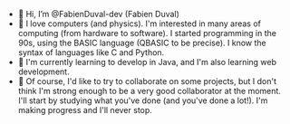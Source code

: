 - 👋 Hi, I’m @FabienDuval-dev (Fabien Duval)
- 👀 I love computers (and physics). I'm interested in many areas of computing (from hardware to software).
  I started programming in the 90s, using the BASIC language (QBASIC to be precise).
  I know the syntax of languages like C and Python.
- 🌱 I'm currently learning to develop in Java, and I'm also learning web development.
- 💞️ Of course, I'd like to try to collaborate on some projects, but I don't think I'm strong enough to be a very good collaborator at the moment.
  I'll start by studying what you've done (and you've done a lot!). I'm making progress and I'll never stop.

<!---
FabienDuval-dev/FabienDuval-dev is a ✨ special ✨ repository because its `README.md` (this file) appears on your GitHub profile.
You can click the Preview link to take a look at your changes.
--->
